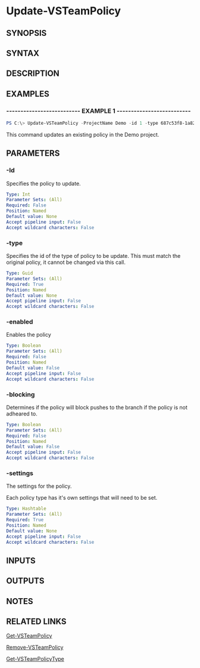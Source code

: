 <!-- #include "./common/header.md" -->

# Update-VSTeamPolicy

## SYNOPSIS

<!-- #include "./synopsis/Update-VSTeamPolicy.md" -->

## SYNTAX

## DESCRIPTION

<!-- #include "./synopsis/Update-VSTeamPolicy.md" -->

## EXAMPLES

### -------------------------- EXAMPLE 1 --------------------------

```PowerShell
PS C:\> Update-VSTeamPolicy -ProjectName Demo -id 1 -type 687c53f8-1a82-4e89-9a86-13d51bc4a8d5 -enabled -blocking -settings @{MinimumApproverCount = 1;Scope=@(@{repositoryId=b87c5af8-1a82-4e59-9a86-13d5cbc4a8d5; matchKind="Exact"; refName="refs/heads/master"})}
```

This command updates an existing policy in the Demo project.

## PARAMETERS

<!-- #include "./params/projectName.md" -->

### -Id

Specifies the policy to update.

```yaml
Type: Int
Parameter Sets: (All)
Required: False
Position: Named
Default value: None
Accept pipeline input: False
Accept wildcard characters: False
```

### -type

Specifies the id of the type of policy to be update. This must match the original policy, it cannot be changed via this call.

```yaml
Type: Guid
Parameter Sets: (All)
Required: True
Position: Named
Default value: None
Accept pipeline input: False
Accept wildcard characters: False
```

### -enabled

Enables the policy

```yaml
Type: Boolean
Parameter Sets: (All)
Required: False
Position: Named
Default value: False
Accept pipeline input: False
Accept wildcard characters: False
```

### -blocking

Determines if the policy will block pushes to the branch if the policy is not adheared to.

```yaml
Type: Boolean
Parameter Sets: (All)
Required: False
Position: Named
Default value: False
Accept pipeline input: False
Accept wildcard characters: False
```

### -settings

The settings for the policy.

Each policy type has it's own settings that will need to be set.

```yaml
Type: Hashtable
Parameter Sets: (All)
Required: True
Position: Named
Default value: None
Accept pipeline input: False
Accept wildcard characters: False
```

## INPUTS

## OUTPUTS

## NOTES

## RELATED LINKS

[Get-VSTeamPolicy](Get-VSTeamPolicy.md)

[Remove-VSTeamPolicy](Remove-VSTeamPolicy.md)

[Get-VSTeamPolicyType](Get-VSTeamPolicyType.md)